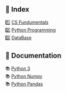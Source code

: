 ## 📌 Index
1️⃣ [CS Fundumentals](https://github.com/RoiRui/Data_Engineering_TIL/tree/main/%5B01%5D%20CS%20fundamentals)<br/>
2️⃣ [Python Programming](https://github.com/RoiRui/Data_Engineering_TIL/tree/main/%5B02%5D%20Python%20Programming)<br/>
3️⃣ [DataBase](https://github.com/RoiRui/Data_Engineering_TIL/tree/main/%5B05%5D%20Database)

## 📂 Documentation
📚 [Python 3](https://docs.python.org/3/)<br/>
📚 [Python Numpy](https://numpy.org/doc/)<br/>
📚 [Python Pandas](https://pandas.pydata.org/docs/)
